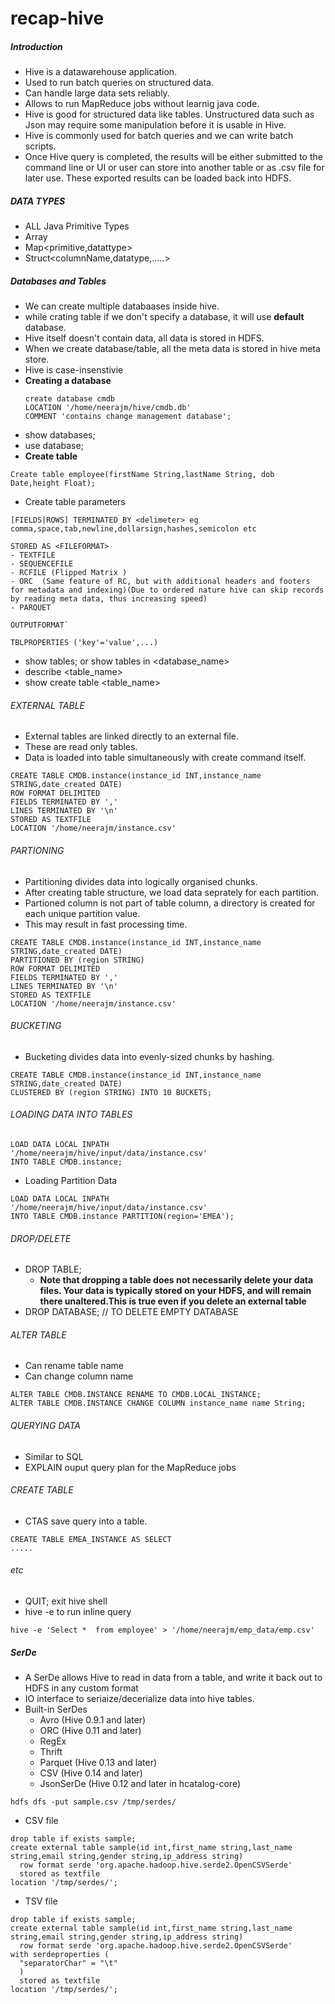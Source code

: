 # recap-hive

##### Introduction
* Hive is a datawarehouse application.
* Used to run batch queries on structured data.
* Can handle large data sets reliably.
* Allows to run MapReduce jobs without learnig java code.
* Hive is good for structured data like tables. Unstructured data such as Json may require some manipulation before it is usable in Hive.
* Hive is commonly used for batch queries and we can write batch scripts.
* Once Hive query is completed, the results will be either submitted to the command line or UI or user can store into another table or as .csv file for later use. These exported results can be loaded back into HDFS.

##### DATA TYPES
* ALL Java Primitive Types
* Array<datatype>
* Map<primitive,datattype>
* Struct<columnName,datatype,.....>

##### Databases and Tables
* We can create multiple databaases inside hive.
* while crating table if we don't specify a database, it will use **default** database.
* Hive itself doesn't contain data, all data is stored in HDFS.
* When we create database/table, all the meta data is stored in hive meta store.
* Hive is case-insenstivie
* **Creating a database**
    ```
    create database cmdb 
    LOCATION '/home/neerajm/hive/cmdb.db'
    COMMENT 'contains change management database';
    ```
* show databases;
* use database;
* **Create table**

```
Create table employee(firstName String,lastName String, dob Date,height Float);

```

* Create table parameters
 ```
 [FIELDS|ROWS] TERMINATED BY <delimeter> eg comma,space,tab,newline,dollarsign,hashes,semicolon etc
 ```
 
 ```
 STORED AS <FILEFORMAT>
 - TEXTFILE
 - SEQUENCEFILE
 - RCFILE (Flipped Matrix )
 - ORC  (Same feature of RC, but with additional headers and footers for metadata and indexing)(Due to ordered nature hive can skip records by reading meta data, thus increasing speed)
 - PARQUET
 ```
 
 ```
 OUTPUTFORMAT`
 ```
 ```
 TBLPROPERTIES ('key'='value',...)
 ```
* show tables; or show tables in <database_name>
* describe <table_name>
* show create table <table_name>

###### EXTERNAL TABLE
* External tables are linked directly to an external file.
* These are read only tables.
* Data is loaded into table simultaneously with create command itself.
```
CREATE TABLE CMDB.instance(instance_id INT,instance_name STRING,date_created DATE)
ROW FORMAT DELIMITED
FIELDS TERMINATED BY ','
LINES TERMINATED BY '\n'
STORED AS TEXTFILE
LOCATION '/home/neerajm/instance.csv'
```
###### PARTIONING
* Partitioning divides data into logically organised chunks.
* After creating table structure, we load data seprately for each partition.
* Partioned column is not part of table column, a directory is created for each unique partition value.
* This may result in fast processing time.
```
CREATE TABLE CMDB.instance(instance_id INT,instance_name STRING,date_created DATE)
PARTITIONED BY (region STRING)
ROW FORMAT DELIMITED
FIELDS TERMINATED BY ','
LINES TERMINATED BY '\n'
STORED AS TEXTFILE
LOCATION '/home/neerajm/instance.csv'
```

###### BUCKETING
* Bucketing divides data into evenly-sized chunks by hashing.
```
CREATE TABLE CMDB.instance(instance_id INT,instance_name STRING,date_created DATE)
CLUSTERED BY (region STRING) INTO 10 BUCKETS;
```

###### LOADING DATA INTO TABLES
```
LOAD DATA LOCAL INPATH
'/home/neerajm/hive/input/data/instance.csv'
INTO TABLE CMDB.instance;
```
* Loading Partition Data
```
LOAD DATA LOCAL INPATH
'/home/neerajm/hive/input/data/instance.csv'
INTO TABLE CMDB.instance PARTITION(region='EMEA');
```

###### DROP/DELETE
* DROP TABLE;
  * **Note that dropping a table does not necessarily delete your data files. Your data is typically stored on your HDFS, and will remain there unaltered.This is true even if you delete an external table**
* DROP DATABASE; // TO DELETE EMPTY DATABASE
###### ALTER TABLE
* Can rename table name
* Can change column name

```
ALTER TABLE CMDB.INSTANCE RENAME TO CMDB.LOCAL_INSTANCE;
ALTER TABLE CMDB.INSTANCE CHANGE COLUMN instance_name name String;
```

###### QUERYING DATA
* Similar to SQL
* EXPLAIN ouput query plan for the MapReduce jobs

###### CREATE TABLE
* CTAS save query into a table.
```
CREATE TABLE EMEA_INSTANCE AS SELECT
.....
```

###### etc

* QUIT; exit hive shell
* hive -e to run inline query
```
hive -e 'Select *  from employee' > '/home/neerajm/emp_data/emp.csv'
```

##### SerDe
* A SerDe allows Hive to read in data from a table, and write it back out to HDFS in any custom format
* IO interface to seriaize/decerialize data into hive tables.
* Built-in SerDes
     *   Avro (Hive 0.9.1 and later)
     *   ORC (Hive 0.11 and later)
     *   RegEx
     *   Thrift
     *   Parquet (Hive 0.13 and later)
     *   CSV (Hive 0.14 and later)
     *   JsonSerDe (Hive 0.12 and later in hcatalog-core)

```hdfs dfs -put sample.csv /tmp/serdes/```
* CSV file
```
drop table if exists sample;
create external table sample(id int,first_name string,last_name string,email string,gender string,ip_address string)
  row format serde 'org.apache.hadoop.hive.serde2.OpenCSVSerde'
  stored as textfile
location '/tmp/serdes/';
```
* TSV file
```
drop table if exists sample;
create external table sample(id int,first_name string,last_name string,email string,gender string,ip_address string)
  row format serde 'org.apache.hadoop.hive.serde2.OpenCSVSerde'
with serdeproperties (
  "separatorChar" = "\t"
  )
  stored as textfile
location '/tmp/serdes/';
```
